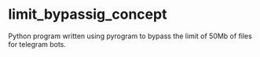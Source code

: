 # limit_bypassig_concept
Python program written using pyrogram to bypass the limit of 50Mb of files for telegram bots.
